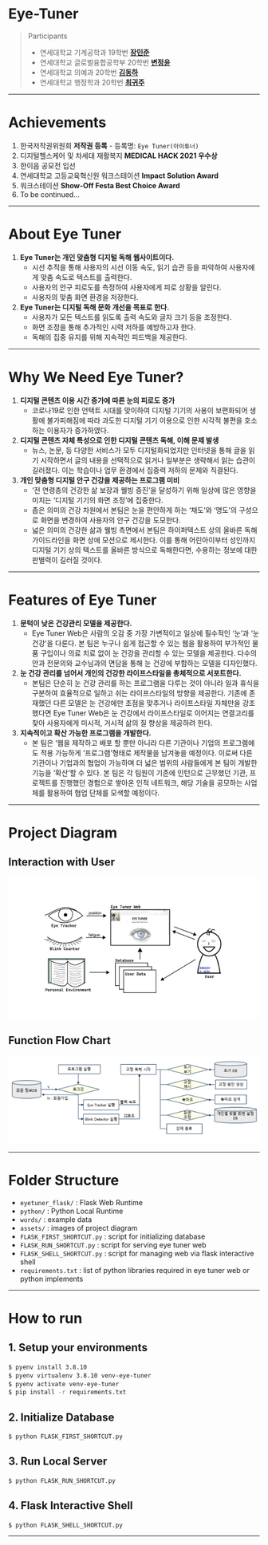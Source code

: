# Eye-Tuner

> Participants
> * 연세대학교 기계공학과 19학번 **[장민준](https://github.com/wkdalswns0427/)**
> * 연세대학교 글로벌융합공학부 20학번 **[변정윤](https://github.com/bluesaurus01/)**
> * 연세대학교 의예과 20학번 **[김동하](https://github.com/kdha0727/)**
> * 연세대학교 행정학과 20학번 **[최귀주](https://github.com/orgs/Eye-Tuner/people/dangnaguiruns)**

---

# Achievements

1. 한국저작권위원회 **저작권 등록** - 등록명: `Eye Tuner(아이튜너)`
2. 디지털헬스케어 및 차세대 재활복지 **MEDICAL HACK 2021 우수상**
3. 한이음 공모전 입선
4. 연세대학교 고등교육혁신원 워크스테이션 **Impact Solution Award**
5. 워크스테이션 **Show-Off Festa Best Choice Award**
6. To be continued...

---

# About Eye Tuner

1) **Eye Tuner는 개인 맞춤형 디지털 독해 웹사이트이다.**
   - 시선 추적을 통해 사용자의 시선 이동 속도, 읽기 습관 등을 파악하여 사용자에게 맞춤 속도로 텍스트를 출력한다.
   - 사용자의 안구 피로도를 측정하여 사용자에게 피로 상황을 알린다.
   - 사용자의 맞춤 화면 환경을 저장한다.
2) **Eye Tuner는 디지털 독해 문화 개선을 목표로 한다.**
   - 사용자가 모든 텍스트를 읽도록 출력 속도와 글자 크기 등을 조정한다.
   - 화면 조정을 통해 추가적인 시력 저하를 예방하고자 한다.
   - 독해의 집중 유지를 위해 지속적인 피드백을 제공한다.

---

# Why We Need Eye Tuner?

1) **디지털 콘텐츠 이용 시간 증가에 따른 눈의 피로도 증가**
   - 코로나19로 인한 언택트 시대를 맞이하여 디지털 기기의 사용이 보편화되어 생활에 불가피해짐에 따라 과도한 디지털 기기 이용으로 인한 시각적 불편을 호소하는 이용자가 증가하였다.
2) **디지털 콘텐츠 자체 특성으로 인한 디지털 콘텐츠 독해, 이해 문제 발생**
   - 뉴스, 논문, 등 다양한 서비스가 모두 디지털화되었지만 인터넷을 통해 글을 읽기 시작하면서 글의 내용을 선택적으로 읽거나 일부분은 생략해서 읽는 습관이 길러졌다. 이는 학습이나 업무 환경에서 집중력 저하의 문제와 직결된다.
3) **개인 맞춤형 디지털 안구 건강을 제공하는 프로그램 미비**
   - ‘전 연령층의 건강한 삶 보장과 웰빙 증진’을 달성하기 위해 일상에 많은 영향을 미치는 ‘디지털 기기의 화면 조정’에 집중한다. 
   - 좁은 의미의 건강 차원에서 본팀은 눈을 편안하게 하는 ‘채도’와 ‘명도’의 구성으로 화면을 변경하여 사용자의 안구 건강을 도모한다.
   - 넓은 의미의 건강한 삶과 웰빙 측면에서 본팀은 하이퍼텍스트 상의 올바른 독해 가이드라인을 화면 상에 모션으로 제시한다. 이를 통해 어린아이부터 성인까지 디지털 기기 상의 텍스트를 올바른 방식으로 독해한다면, 수용하는 정보에 대한 판별력이 길러질 것이다.

---

# Features of Eye Tuner

1) **문턱이 낮은 건강관리 모델을 제공한다.**
   - Eye Tuner Web은 사람의 오감 중 가장 가변적이고 일상에 필수적인 ‘눈’과 ‘눈 건강’을 다룬다. 본 팀은 누구나 쉽게 접근할 수 있는 웹을 활용하여 부가적인 물품 구입이나 의료 치료 없이 눈 건강을 관리할 수 있는 모델을 제공한다. 다수의 안과 전문의와 교수님과의 면담을 통해 눈 건강에 부합하는 모델을 디자인했다.
2) **눈 건강 관리를 넘어서 개인의 건강한 라이프스타일을 총체적으로 서포트한다.**
   - 본팀은 단순히 눈 건강 관리를 하는 프로그램을 다루는 것이 아니라 일과 휴식을 구분하여 효율적으로 일하고 쉬는 라이프스타일의 방향을 제공한다. 기존에 존재했던 다른 모델은 눈 건강에만 초점을 맞추거나 라이프스타일 자체만을 강조했다면 Eye Tuner Web은 눈 건강에서 라이프스타일로 이어지는 연결고리를 찾아 사용자에게 미시적, 거시적 삶의 질 향상을 제공하려 한다.
3) **지속적이고 확산 가능한 프로그램을 개발한다.**
   - 본 팀은 ‘웹을 제작하고 배포 할 뿐만 아니라 다른 기관이나 기업의 프로그램에도 적용 가능하게 ‘프로그램’형태로 제작물을 남겨놓을 예정이다. 이로써 다른 기관이나 기업과의 협업이 가능하며 더 넓은 범위의 사람들에게 본 팀이 개발한 기능을 ‘확산’할 수 있다. 본 팀은 각 팀원이 기존에 인턴으로 근무했던 기관, 프로젝트를 진행했던 경험으로 쌓아온 인적 네트워크, 해당 기술을 공모하는 사업체를 활용하여 협업 단체를 모색할 예정이다. 

---

# Project Diagram

## Interaction with User

![img.png](assets/interaction.png)

## Function Flow Chart

![기능 흐름도](assets/flow.png)

---

# Folder Structure

* `eyetuner_flask/` : Flask Web Runtime
* `python/` : Python Local Runtime 
* `words/` : example data
* `assets/` : images of project diagram
* `FLASK_FIRST_SHORTCUT.py` : script for initializing database
* `FLASK_RUN_SHORTCUT.py` : script for serving eye tuner web
* `FLASK_SHELL_SHORTCUT.py` : script for managing web via flask interactive shell
* `requirements.txt` : list of python libraries required in eye tuner web or python implements

---

# How to run

## 1. Setup your environments
```bash
$ pyenv install 3.8.10
$ pyenv virtualenv 3.8.10 venv-eye-tuner
$ pyenv activate venv-eye-tuner
$ pip install -r requirements.txt
```

## 2. Initialize Database
```bash
$ python FLASK_FIRST_SHORTCUT.py
```

## 3. Run Local Server
```bash
$ python FLASK_RUN_SHORTCUT.py
```

## 4. Flask Interactive Shell
```bash
$ python FLASK_SHELL_SHORTCUT.py
```

---

